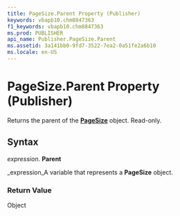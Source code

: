 ```yaml
---
title: PageSize.Parent Property (Publisher)
keywords: vbapb10.chm8847363
f1_keywords: vbapb10.chm8847363
ms.prod: PUBLISHER
api_name: Publisher.PageSize.Parent
ms.assetid: 3a141bb0-9fd7-3522-7ea2-0a51fe2a6b10
ms.locale: en-US
---
```



# PageSize.Parent Property (Publisher)

Returns the parent of the  **[PageSize](pagesizes-object-publisher.md)** object. Read-only.


## Syntax

 _expression_. **Parent**

 _expression_A variable that represents a  **PageSize** object.


### Return Value

Object


